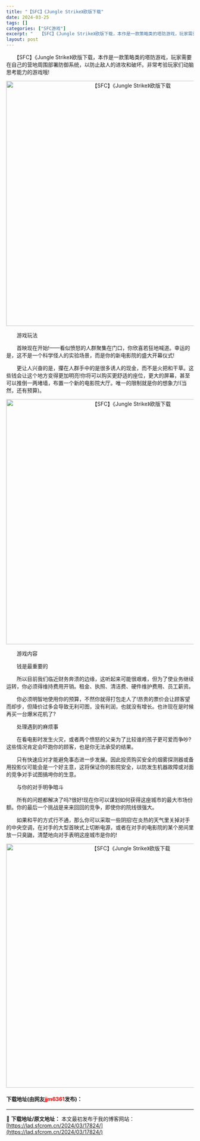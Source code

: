 ```yaml
---
title: "【SFC】《Jungle Strike》欧版下载"
date: 2024-03-25
tags: []
categories: ["SFC游戏"]
excerpt: "　　【SFC】《Jungle Strike》欧版下载，本作是一款策略类的塔防游戏，玩家需要在自己的营地周围部署防御系统，以防止敌人的进攻和破坏。非常考验玩家们动脑思考能力的游戏哦! 　　游戏玩法 　　首映现在开始!&mdash;&mdash;看似愤怒的人群聚集在门口，你欣喜若狂地喊道。幸运的是，这不&hellip;"
layout: post
---
```


 <p>　　【SFC】《Jungle Strike》欧版下载，本作是一款策略类的塔防游戏，玩家需要在自己的营地周围部署防御系统，以防止敌人的进攻和破坏。非常考验玩家们动脑思考能力的游戏哦!</p> <p align="center"><img align="" border="0" src="https://lad.sfcrom.cn/wp-content/uploads/2024/03/20240324_6600bc2c67106.png" width="657" alt="【SFC】《Jungle Strike》欧版下载" /></p> <p>　　游戏玩法</p> <p>　　首映现在开始!&mdash;&mdash;看似愤怒的人群聚集在门口，你欣喜若狂地喊道。幸运的是，这不是一个科学怪人的实验场景，而是你的新电影院的盛大开幕仪式!</p> <p>　　更让人兴奋的是，攥在人群手中的是很多诱人的现金，而不是火把和干草。这些钱会让这个地方变得更加明亮!你将可以购买更舒适的座位，更大的屏幕，甚至可以推倒一两堵墙，布置一个新的电影院大厅。唯一的限制就是你的想象力!(当然，还有预算)。</p> <p align="center"><img align="" border="0" src="https://lad.sfcrom.cn/wp-content/uploads/2024/03/20240324_6600bc2dc4561.png" width="657" alt="【SFC】《Jungle Strike》欧版下载" /></p> <p>　　游戏内容</p> <p>　　钱是最重要的</p> <p>　　所以目前我们临近财务奔溃的边缘，这听起来可能很艰难，但为了使业务继续运转，你必须得维持费用开销。租金、执照、清洁费、硬件维护费用、员工薪资。</p> <p>　　你必须明智地使用你的预算，不然你就得打包走人了!昂贵的票价会让顾客望而却步，但降价过多会导致无利可图，没有利润，也就没有增长。也许现在是时候再买一台爆米花机了?</p> <p>　　处理遇到的麻烦事</p> <p>　　在看电影时发生火灾，或者两个愤怒的父亲为了比较谁的孩子更可爱而争吵?这些情况肯定会吓跑你的顾客，也是你无法承受的结果。</p> <p>　　只有快速应对才能避免事态进一步发展。因此投资购买安全的烟雾探测器或备用投影仪可能会是一个好主意，这将保证你的影院安全，以防发生机器故障或对面的竞争对手试图搞垮你的生意。</p> <p>　　与你的对手明争暗斗</p> <p>　　所有的问题都解决了吗?很好!现在你可以谋划如何获得这座城市的最大市场份额。你的最后一个挑战是来来回回的竞争，即使你的院线很强大。</p> <p>　　如果和平的方式行不通，那么你可以采取一些阴招!在炎热的天气里关掉对手的中央空调，在对手的大型首映式上切断电源，或者在对手的电影院的某个房间里放一只臭鼬，清楚地向对手表明这座城市是你的!</p> <p align="center"><img align="" border="0" src="https://lad.sfcrom.cn/wp-content/uploads/2024/03/20240324_6600bc2eecb90.png" width="654" alt="【SFC】《Jungle Strike》欧版下载" /></p> <p><h4>下载地址(由网友<font color="red">jjm6361</font>发布)：</h4></p> 

---
📖 **下载地址/原文地址：** 本文最初发布于我的博客网站：[https://lad.sfcrom.cn/2024/03/17824/](https://lad.sfcrom.cn/2024/03/17824/)
